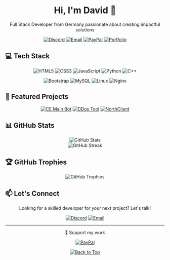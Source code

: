 # <div align="center">Hi, I'm David 👋</div>

<div align="center">
  <p>Full Stack Developer from Germany passionate about creating impactful solutions</p>
  
  [![Discord](https://img.shields.io/badge/Discord-%237289DA.svg?style=for-the-badge&logo=discord&logoColor=white)](https://discord.com/users/859094822391513088)
  [![Email](https://img.shields.io/badge/Email-D14836?style=for-the-badge&logo=gmail&logoColor=white)](mailto:david635883@proton.me)
  [![PayPal](https://img.shields.io/badge/PayPal-00457C?style=for-the-badge&logo=paypal&logoColor=white)](https://paypal.me/gamerdave08)
  [![Portfolio](https://img.shields.io/badge/Portfolio-Visit%20My%20Portfolio-%2300A859?style=for-the-badge&logo=github&logoColor=white)](https://resilient-chaja-d0f9cf.netlify.app/)

</div>

## 💻 Tech Stack

<div align="center">
  
  ![HTML5](https://img.shields.io/badge/html5-%23E34F26.svg?style=for-the-badge&logo=html5&logoColor=white)
  ![CSS3](https://img.shields.io/badge/css3-%231572B6.svg?style=for-the-badge&logo=css3&logoColor=white)
  ![JavaScript](https://img.shields.io/badge/javascript-%23323330.svg?style=for-the-badge&logo=javascript&logoColor=%23F7DF1E)
  ![Python](https://img.shields.io/badge/python-3670A0?style=for-the-badge&logo=python&logoColor=ffdd54)
  ![C++](https://img.shields.io/badge/c++-%2300599C.svg?style=for-the-badge&logo=c%2B%2B&logoColor=white)
  
  ![Bootstrap](https://img.shields.io/badge/bootstrap-%238511FA.svg?style=for-the-badge&logo=bootstrap&logoColor=white)
  ![MySQL](https://img.shields.io/badge/mysql-%2300f.svg?style=for-the-badge&logo=mysql&logoColor=white)
  ![Linux](https://img.shields.io/badge/Linux-FCC624?style=for-the-badge&logo=linux&logoColor=black)
  ![Nginx](https://img.shields.io/badge/nginx-%23009639.svg?style=for-the-badge&logo=nginx&logoColor=white)
</div>

## 🚀 Featured Projects

<div align="center">
  
  [![CE Main Bot](https://img.shields.io/badge/CE%20Main%20Bot-Discord%20Bot-7289DA?style=for-the-badge&logo=discord&logoColor=white)](#)
  [![DDos Tool](https://img.shields.io/badge/DDos%20Tool-Network%20Testing-black?style=for-the-badge&logo=github&logoColor=white)](https://github.com/davidpr0811/ddos-tool)
  [![NorthClient](https://img.shields.io/badge/NorthClient-Management%20Panel-blue?style=for-the-badge&logo=github&logoColor=white)](https://github.com/NexelionSystems/NorthClient)
</div>

## 📊 GitHub Stats

<div align="center">
  <img src="https://github-readme-stats.vercel.app/api?username=davidpr0811&show_icons=true&theme=tokyonight" alt="GitHub Stats" />
</div>

<div align="center">
  <img src="https://github-readme-streak-stats.herokuapp.com/?user=davidpr0811&theme=tokyonight" alt="GitHub Streak" />
</div>

## 🏆 GitHub Trophies

<div align="center">
  <img src="https://github-profile-trophy.vercel.app/?username=davidpr0811&theme=tokyonight&column=4&margin-w=15&margin-h=15" alt="GitHub Trophies" />
</div>

## 📫 Let's Connect

<div align="center">
  <p>Looking for a skilled developer for your next project? Let's talk!</p>
  
  [![Discord](https://img.shields.io/badge/Discord-Chat%20with%20me-7289DA?style=for-the-badge&logo=discord&logoColor=white)](https://discord.com/users/859094822391513088)
  [![Email](https://img.shields.io/badge/Email-Contact%20me-D14836?style=for-the-badge&logo=gmail&logoColor=white)](mailto:david635883@proton.me)
</div>

---

<div align="center">
  <p>💖 Support my work</p>
  
  [![PayPal](https://img.shields.io/badge/PayPal-Donate-00457C?style=for-the-badge&logo=paypal&logoColor=white)](https://paypal.me/gamerdave08)
</div>

<div align="center">
  <a href="#top">
    <img src="https://img.shields.io/badge/Back%20to%20Top-⬆️-gray?style=for-the-badge" alt="Back to Top" />
  </a>
</div>
